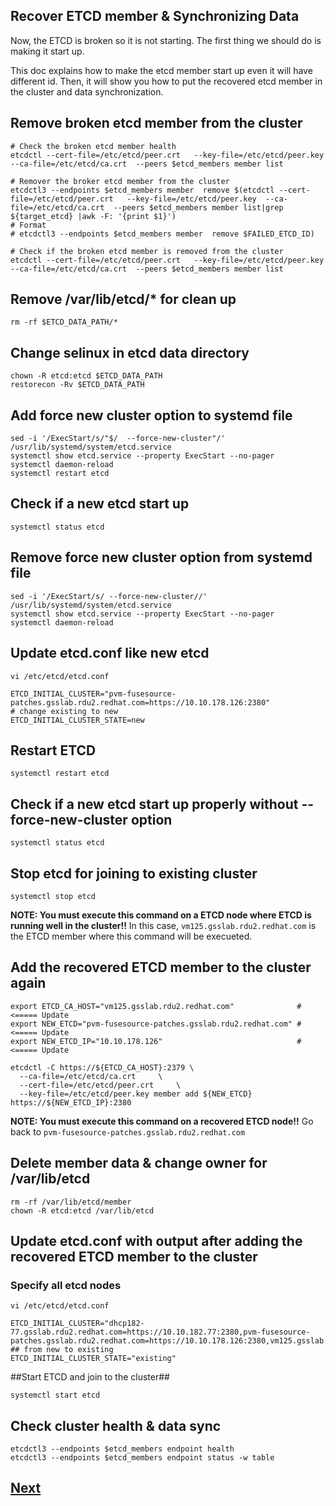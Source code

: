 Recover ETCD member & Synchronizing Data
-----------------------------------------

Now, the ETCD is broken so it is not starting. The first thing we should do is making it start up.

This doc explains how to make the etcd member start up even it will have different id. Then, it will show you how to put the recovered etcd member in the cluster and data synchronization.


## Remove broken etcd member from the cluster ##
```
# Check the broken etcd member health
etcdctl --cert-file=/etc/etcd/peer.crt   --key-file=/etc/etcd/peer.key  --ca-file=/etc/etcd/ca.crt  --peers $etcd_members member list

# Remover the broker etcd member from the cluster
etcdctl3 --endpoints $etcd_members member  remove $(etcdctl --cert-file=/etc/etcd/peer.crt   --key-file=/etc/etcd/peer.key  --ca-file=/etc/etcd/ca.crt  --peers $etcd_members member list|grep ${target_etcd} |awk -F: '{print $1}')
# Format
# etcdctl3 --endpoints $etcd_members member  remove $FAILED_ETCD_ID)

# Check if the broken etcd member is removed from the cluster
etcdctl --cert-file=/etc/etcd/peer.crt   --key-file=/etc/etcd/peer.key  --ca-file=/etc/etcd/ca.crt  --peers $etcd_members member list
````

## Remove /var/lib/etcd/* for clean up ##
```
rm -rf $ETCD_DATA_PATH/*
```

## Change selinux in etcd data directory ##
```
chown -R etcd:etcd $ETCD_DATA_PATH
restorecon -Rv $ETCD_DATA_PATH
```

## Add force new cluster option to systemd file ##
```
sed -i '/ExecStart/s/"$/  --force-new-cluster"/' /usr/lib/systemd/system/etcd.service
systemctl show etcd.service --property ExecStart --no-pager
systemctl daemon-reload
systemctl restart etcd
```
## Check if a new etcd start up ##
```
systemctl status etcd
```

## Remove force new cluster option from systemd file ##
```
sed -i '/ExecStart/s/ --force-new-cluster//' /usr/lib/systemd/system/etcd.service
systemctl show etcd.service --property ExecStart --no-pager
systemctl daemon-reload
```

## Update etcd.conf like new etcd ##

```
vi /etc/etcd/etcd.conf

ETCD_INITIAL_CLUSTER="pvm-fusesource-patches.gsslab.rdu2.redhat.com=https://10.10.178.126:2380"
# change existing to new
ETCD_INITIAL_CLUSTER_STATE=new
```

## Restart ETCD ##
```
systemctl restart etcd
```

## Check if a new etcd start up properly without --force-new-cluster option ##
```
systemctl status etcd
```

## Stop etcd for joining to existing cluster
```
systemctl stop etcd
```

**NOTE: You must execute this command on a ETCD node where ETCD is running well in the cluster!!**
In this case, `vm125.gsslab.rdu2.redhat.com` is the ETCD member where this command will be execueted.

## Add the recovered ETCD member to the cluster again ##
```
export ETCD_CA_HOST="vm125.gsslab.rdu2.redhat.com"              # <===== Update
export NEW_ETCD="pvm-fusesource-patches.gsslab.rdu2.redhat.com" # <===== Update
export NEW_ETCD_IP="10.10.178.126"                              # <===== Update

etcdctl -C https://${ETCD_CA_HOST}:2379 \
  --ca-file=/etc/etcd/ca.crt     \
  --cert-file=/etc/etcd/peer.crt     \
  --key-file=/etc/etcd/peer.key member add ${NEW_ETCD} https://${NEW_ETCD_IP}:2380
```

**NOTE: You must execute this command on a recovered ETCD node!!**
Go back to `pvm-fusesource-patches.gsslab.rdu2.redhat.com` 

## Delete member data & change owner for /var/lib/etcd ##
```
rm -rf /var/lib/etcd/member
chown -R etcd:etcd /var/lib/etcd
```

## Update etcd.conf with output after adding the recovered ETCD member to the cluster ##
### Specify all etcd nodes ###
```
vi /etc/etcd/etcd.conf

ETCD_INITIAL_CLUSTER="dhcp182-77.gsslab.rdu2.redhat.com=https://10.10.182.77:2380,pvm-fusesource-patches.gsslab.rdu2.redhat.com=https://10.10.178.126:2380,vm125.gsslab.rdu2.redhat.com=https://10.10.178.125:2380"
## from new to existing
ETCD_INITIAL_CLUSTER_STATE="existing"
```

##Start ETCD and join to the cluster##
```
systemctl start etcd
```

## Check cluster health & data sync ##
```
etcdctl3 --endpoints $etcd_members endpoint health
etcdctl3 --endpoints $etcd_members endpoint status -w table
```

## [Next](../all_etcd_lost/break_etcd.md)


